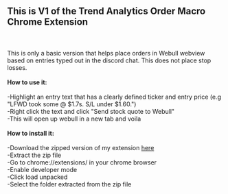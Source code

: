 <h2>This is V1 of the Trend Analytics Order Macro Chrome Extension</h2>
<br>
<br>
This is only a basic version that helps place orders in Webull webview based on entries typed out in the discord chat. This does not place stop losses.
<br>
<br>
<b>How to use it:</b>
<br>
<br>
-Highlight an entry text that has a clearly defined ticker and entry price (e.g "LFWD took some @ $1.7s. S/L under $1.60.")
<br>
-Right click the text and click "Send stock quote to Webull"
<br>
-This will open up webull in a new tab and voila
<br>
<br>
<b>How to install it:</b>
<br>
<br>
-Download the zipped version of my extension <a href="https://github.com/andrewvpham/ta-order-macro/releases/download/v1/ta-order-macro-v1.zip">here</a>
<br>
-Extract the zip file
<br>
-Go to chrome://extensions/ in your chrome browser
<br>
-Enable developer mode
<br>
-Click load unpacked
<br>
-Select the folder extracted from the zip file
